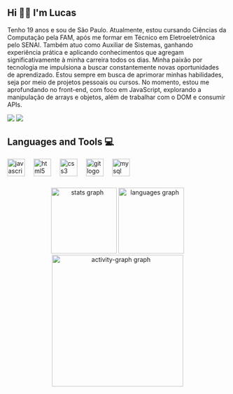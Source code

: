 ## Hi 👋👋 I'm Lucas

Tenho 19 anos e sou de São Paulo. Atualmente, estou cursando Ciências da Computação pela FAM, após me formar em Técnico em Eletroeletrônica pelo SENAI. Também atuo como Auxiliar de Sistemas, ganhando experiência prática e aplicando conhecimentos que agregam significativamente à minha carreira todos os dias. Minha paixão por tecnologia me impulsiona a buscar constantemente novas oportunidades de aprendizado. Estou sempre em busca de aprimorar minhas habilidades, seja por meio de projetos pessoais ou cursos. No momento, estou me aprofundando no front-end, com foco em JavaScript, explorando a manipulação de arrays e objetos, além de trabalhar com o DOM e consumir APIs.

<div> 
  <a href = "mailto:lucasherrerosilva.lh@gmail.com"><img src="https://img.shields.io/badge/-Gmail-%23333?style=for-the-badge&logo=gmail&logoColor=white" target="_blank"></a>
  <a href="https://www.linkedin.com/in/lucas-herrero-aa7b50267/" target="_blank"><img src="https://img.shields.io/badge/-LinkedIn-%230077B5?style=for-the-badge&logo=linkedin&logoColor=white" target="_blank"></a> 
</div>

## Languages and Tools 💻

<div align="left">
  <img src="https://cdn.jsdelivr.net/gh/devicons/devicon/icons/javascript/javascript-original.svg" height="40" alt="javascript logo"  />
  <img width="12" />
  <img src="https://cdn.jsdelivr.net/gh/devicons/devicon/icons/html5/html5-original.svg" height="40" alt="html5 logo"  />
  <img width="12" />
  <img src="https://cdn.jsdelivr.net/gh/devicons/devicon/icons/css3/css3-original.svg" height="40" alt="css3 logo"  />
  <img width="12" />
  <img src="https://cdn.jsdelivr.net/gh/devicons/devicon/icons/git/git-original.svg" height="40" alt="git logo"  />
  <img width="12" />
  <img src="https://cdn.jsdelivr.net/gh/devicons/devicon@latest/icons/mysql/mysql-plain-wordmark.svg" height="40" alt="mysql logo"  />
  <img width="12" />
</div>

###

<div align="center">
  <img src="https://github-readme-stats.vercel.app/api?username=lucasherrerods&hide_title=false&hide_rank=false&show_icons=true&include_all_commits=true&count_private=true&disable_animations=false&theme=radical&locale=en&hide_border=false&order=1" height="150" alt="stats graph"  />
  <img src="https://github-readme-stats.vercel.app/api/top-langs?username=lucasherrerods&locale=en&hide_title=false&layout=compact&card_width=320&langs_count=5&theme=radical&hide_border=false&order=2" height="150" alt="languages graph"  />
  <img src="https://github-readme-activity-graph.vercel.app/graph?username=lucasherrerods&radius=16&theme=redical&area=true&order=5" height="300" alt="activity-graph graph"  />
</div>

###
